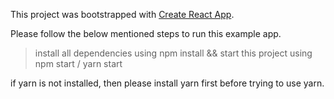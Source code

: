 This project was bootstrapped with [Create React App](https://github.com/facebook/create-react-app).

Please follow the below mentioned steps to run this example app.
  > install all dependencies using npm install && 
  > start this project using npm start / yarn start

if yarn is not installed, then please install yarn first before trying to use yarn.
